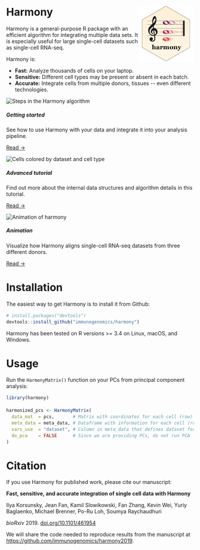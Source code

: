 # Harmony <img src="man/figures/logo.png" align="right" alt="" width="150" />

Harmony is a general-purpose R package with an efficient algorithm for
integrating multiple data sets. It is especially useful for large single-cell
datasets such as single-cell RNA-seq.

Harmony is:

- **Fast:** Analyze thousands of cells on your laptop.
- **Sensitive:** Different cell types may be present or absent in each batch.
- **Accurate:** Integrate cells from multiple donors, tissues -- even different
  technologies.

<div class="container-fluid"></div>

<div class="card-deck">
  <div class="card">
    <img class="card-img-top" src="articles/main.jpg" alt="Steps in the Harmony algorithm">
    <div class="card-body d-flex flex-column">
      <h5 class="card-title">Getting started</h5>
      <p class="card-text">See how to use Harmony with your data and integrate
      it into your analysis pipeline.</p>
      <p class="mt-auto"><a href="articles/quickstart.html" class="card-link">Read →</a></p>
    </div>
  </div>
  <div class="card">
    <img class="card-img-top" src="articles/advanced.png" alt="Cells colored by dataset and cell type">
    <div class="card-body d-flex flex-column">
      <h5 class="card-title">Advanced tutorial</h5>
      <p class="card-text">Find out more about the internal data structures and algorithm details in this tutorial.</p>
      <p class="mt-auto"><a href="advanced.html" class="card-link">Read →</a></p>
    </div>
  </div>
  <div class="card">
    <img class="card-img-top" src="https://i.imgur.com/eAPbMJN.gif" alt="Animation of harmony" style="max-height:200px">
    <div class="card-body d-flex flex-column">
      <h5 class="card-title">Animation</h5>
      <p class="card-text">Visualize how Harmony aligns single-cell RNA-seq datasets from three different donors.</p>
      <p class="mt-auto"><a href="https://slowkow.com/notes/harmony-animation" class="card-link">Read →</a></p>
    </div>
  </div>
</div>

# Installation

The easiest way to get Harmony is to install it from Github:

```r
# install.packages("devtools")
devtools::install_github("immunogenomics/harmony")
```

Harmony has been tested on R versions >= 3.4 on Linux, macOS, and Windows.

# Usage

Run the `HarmonyMatrix()` function on your PCs from principal component analysis:

```r
library(harmony)

harmonized_pcs <- HarmonyMatrix(
  data_mat  = pcs,       # Matrix with coordinates for each cell (row) along many PCs (columns)
  meta_data = meta_data, # Dataframe with information for each cell (row)
  vars_use  = "dataset", # Column in meta_data that defines dataset for each cell
  do_pca    = FALSE      # Since we are providing PCs, do not run PCA
)
```

# Citation

If you use Harmony for published work, please cite our manuscript:

<div class="border border-secondary rounded p-3 m-3">
<p><b>Fast, sensitive, and accurate integration of single cell data with Harmony</b></p>
<p>Ilya Korsunsky, Jean Fan, Kamil Slowikowski, Fan Zhang, Kevin Wei, Yuriy
Baglaenko, Michael Brenner, Po-Ru Loh, Soumya Raychaudhuri</p>
<p class="mb-0"><i>bioRxiv</i> 2019. <a href="https://doi.org/10.1101/461954">doi.org/10.1101/461954</a></p>
</div>

We will share the code needed to reproduce results from the manuscript at
<https://github.com/immunogenomics/harmony2019>. 


